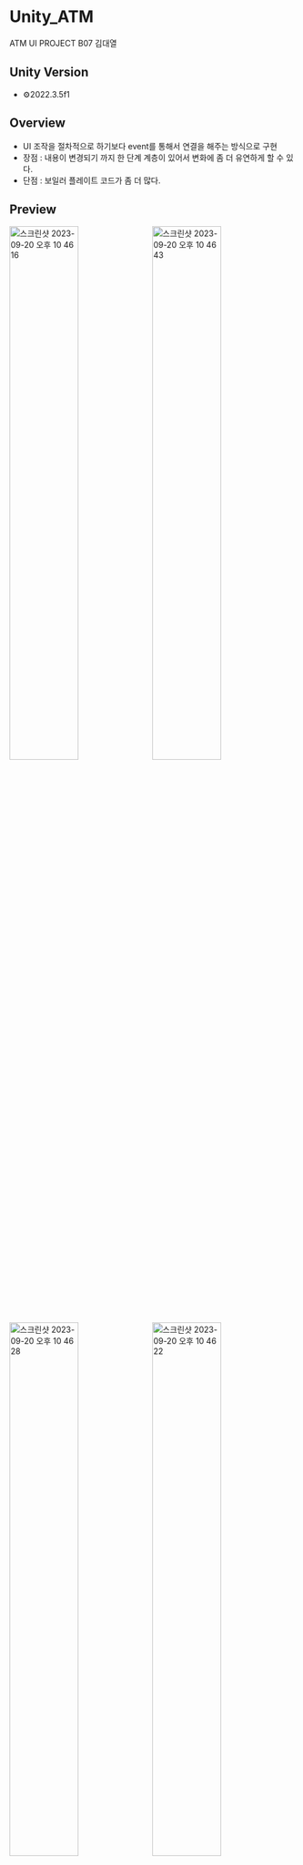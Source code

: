 # Unity_ATM
ATM UI PROJECT B07 김대열


## Unity Version
- ⚙️2022.3.5f1

## Overview
- UI 조작을 절차적으로 하기보다 event를 통해서 연결을 해주는 방식으로 구현 
- 장점 : 내용이 변경되기 까지 한 단계 계층이 있어서 변화에 좀 더 유연하게 할 수 있다.
- 단점 : 보일러 플레이트 코드가 좀 더 많다.

## Preview 
<p>

  <img width="49%" alt="스크린샷 2023-09-20 오후 10 46 16" src="https://github.com/Kim-dae-yeol/Unity_ATM/assets/115692722/f50e342e-114b-462c-ad8b-cf90c1082b06">
<img width="49%" alt="스크린샷 2023-09-20 오후 10 46 43" src="https://github.com/Kim-dae-yeol/Unity_ATM/assets/115692722/75dbb576-b8a9-4a05-8da9-b54a9e550c62">
</p>
<p>
<img width="49%" alt="스크린샷 2023-09-20 오후 10 46 28" src="https://github.com/Kim-dae-yeol/Unity_ATM/assets/115692722/55b94bd5-1e4b-4d5c-92bf-79ec73ccaa6e">
<img width="49%" alt="스크린샷 2023-09-20 오후 10 46 22" src="https://github.com/Kim-dae-yeol/Unity_ATM/assets/115692722/5ccaba81-eebd-4f2c-b5bf-e367166553e5">  
</p>
<img width="49%" alt="스크린샷 2023-09-20 오후 10 47 10" src="https://github.com/Kim-dae-yeol/Unity_ATM/assets/115692722/88ea4bb4-b78b-4e84-a336-dabe0034f7af">


## 클래스 소개 
- ATM : 게임 매니저와 같은 역할을 하면서 UI 상태와 현재 돈에 관련된 상태를 저장하며 UI event 를 통제하는 역할을 한다. 전체 비즈니스 로직의 상태를 갖고 있기 때문에 Entity로 분류했다.
- UIState : 출금, 입금, 홈으로 나눠지며 상태 전환을 유연하게 동작하도록 클래스로 분할했다.
- 남은 UI 객체들은 각 UI 객체들의 스크립트이다.

## 후기

이번 주차 강의가 너무 만들고 싶은부분이 많게 잘 나와서 강의에 집중하려고 ATM을 했습니다.<br>
시간 내서 봐주셔서 감사합니다 🙇🏻‍♂️


